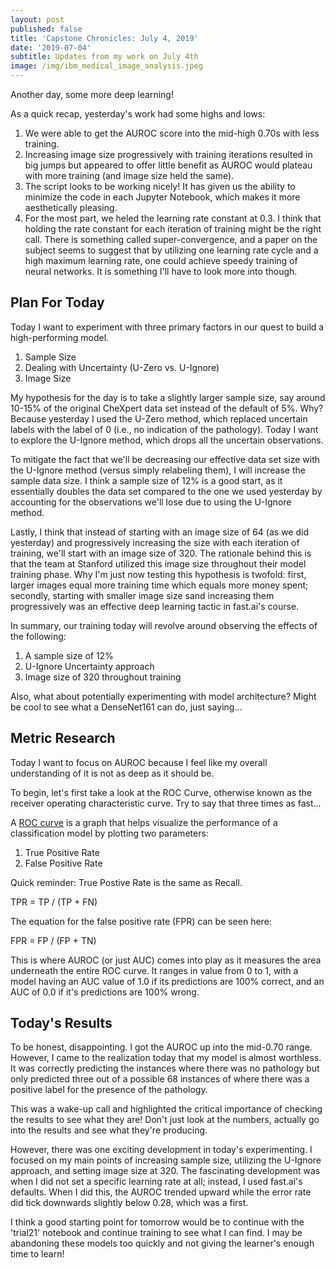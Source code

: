 ```yaml
---
layout: post
published: false
title: 'Capstone Chronicles: July 4, 2019'
date: '2019-07-04'
subtitle: Updates from my work on July 4th
image: /img/ibm_medical_image_analysis.jpeg
---
```

Another day, some more deep learning!

As a quick recap, yesterday's work had some highs and lows:

1. We were able to get the AUROC score into the mid-high 0.70s with less training. 
2. Increasing image size progressively with training iterations resulted in big jumps but appeared to offer little benefit as AUROC would plateau with more training (and image size held the same). 
3. The script looks to be working nicely! It has given us the ability to minimize the code in each Jupyter Notebook, which makes it more aesthetically pleasing. 
4. For the most part, we heled the learning rate constant at 0.3. I think that holding the rate constant for each iteration of training might be the right call. There is something called super-convergence, and a paper on the subject seems to suggest that by utilizing one learning rate cycle and a high maximum learning rate, one could achieve speedy training of neural networks. It is something I'll have to look more into though. 

## Plan For Today

Today I want to experiment with three primary factors in our quest to build a high-performing model.

1. Sample Size
2. Dealing with Uncertainty (U-Zero vs. U-Ignore)
3. Image Size

My hypothesis for the day is to take a slightly larger sample size, say around 10-15% of the original CheXpert data set instead of the default of 5%. Why? Because yesterday I used the U-Zero method, which replaced uncertain labels with the label of 0 (i.e., no indication of the pathology). Today I want to explore the U-Ignore method, which drops all the uncertain observations. 

To mitigate the fact that we'll be decreasing our effective data set size with the U-Ignore method (versus simply relabeling them), I will increase the sample data size. I think a sample size of 12% is a good start, as it essentially doubles the data set compared to the one we used yesterday by accounting for the observations we'll lose due to using the U-Ignore method. 

Lastly, I think that instead of starting with an image size of 64 (as we did yesterday) and progressively increasing the size with each iteration of training, we'll start with an image size of 320. The rationale behind this is that the team at Stanford utilized this image size throughout their model training phase. Why I'm just now testing this hypothesis is twofold: first, larger images equal more training time which equals more money spent; secondly, starting with smaller image size sand increasing them progressively was an effective deep learning tactic in fast.ai's course. 

In summary, our training today will revolve around observing the effects of the following:

1. A sample size of 12% 
2. U-Ignore Uncertainty approach
3. Image size of 320 throughout training

Also, what about potentially experimenting with model architecture? Might be cool to see what a DenseNet161 can do, just saying...

## Metric Research

Today I want to focus on AUROC because I feel like my overall understanding of it is not as deep as it should be. 

To begin, let's first take a look at the ROC Curve, otherwise known as the receiver operating characteristic curve. Try to say that three times as fast...

A [ROC curve](https://developers.google.com/machine-learning/crash-course/classification/roc-and-auc) is a graph that helps visualize the performance of a classification model by plotting two parameters:

1. True Positive Rate 
2. False Positive Rate 

Quick reminder: True Postive Rate is the same as Recall.

TPR = TP / (TP + FN)

The equation for the false positive rate (FPR) can be seen here:

FPR = FP / (FP + TN)

This is where AUROC (or just AUC) comes into play as it measures the area underneath the entire ROC curve. It ranges in value from 0 to 1, with a model having an AUC value of 1.0 if its predictions are 100% correct, and an AUC of 0.0 if it's predictions are 100% wrong. 

## Today's Results

To be honest, disappointing. I got the AUROC up into the mid-0.70 range. However, I came to the realization today that my model is almost worthless. It was correctly predicting the instances where there was no pathology but only predicted three out of a possible 68 instances of where there was a positive label for the presence of the pathology. 

This was a wake-up call and highlighted the critical importance of checking the results to see what they are! Don't just look at the numbers, actually go into the results and see what they're producing. 

However, there was one exciting development in today's experimenting. I focused on my main points of increasing sample size, utilizing the U-Ignore approach, and setting image size at 320. The fascinating development was when I did not set a specific learning rate at all; instead, I used fast.ai's defaults. When I did this, the AUROC trended upward while the error rate did tick downwards slightly below 0.28, which was a first. 

I think a good starting point for tomorrow would be to continue with the 'trial21' notebook and continue training to see what I can find. I may be abandoning these models too quickly and not giving the learner's enough time to learn! 
